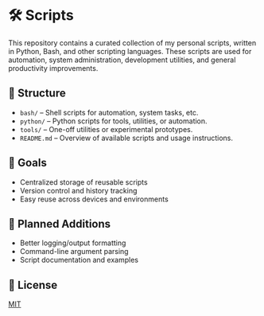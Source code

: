 # 🛠️ Scripts

This repository contains a curated collection of my personal scripts, written in Python, Bash, and other scripting languages. These scripts are used for automation, system administration, development utilities, and general productivity improvements.

## 📁 Structure

- `bash/` – Shell scripts for automation, system tasks, etc.
- `python/` – Python scripts for tools, utilities, or automation.
- `tools/` – One-off utilities or experimental prototypes.
- `README.md` – Overview of available scripts and usage instructions.

## 🚀 Goals

- Centralized storage of reusable scripts
- Version control and history tracking
- Easy reuse across devices and environments

## 🧩 Planned Additions

- Better logging/output formatting
- Command-line argument parsing
- Script documentation and examples

## 📜 License

[MIT](./LICENSE)
